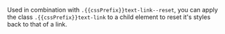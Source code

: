 Used in combination with `.{{cssPrefix}}text-link--reset`, you can apply the class `.{{cssPrefix}}text-link` to a child element to reset it's styles back to that of a link. 
